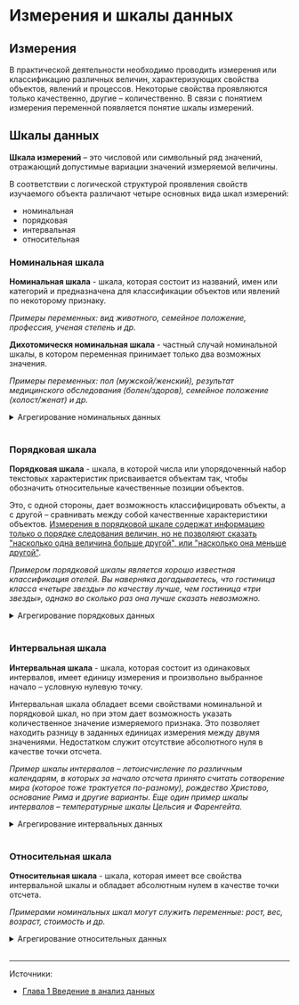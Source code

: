 # Измерения и шкалы данных

## Измерения 

В практической деятельности необходимо проводить измерения или классификацию различных величин, характеризующих свойства объектов, явлений и процессов. Некоторые свойства проявляются только качественно, другие – количественно. В связи с понятием измерения переменной появляется понятие шкалы измерений.

## Шкалы данных 

**Шкала измерений** – это числовой или символьный ряд значений, отражающий допустимые вариации значений измеряемой величины.

В соответствии с логической структурой проявления свойств изучаемого объекта различают четыре основных вида шкал измерений:
- номинальная
- порядковая
- интервальная
- относительная

### Номинальная шкала

**Номинальная шкала** - шкала, которая состоит из названий, имен или категорий и предназначена для классификации объектов или явлений по некоторому признаку.

*Примеры переменных: вид животного, семейное положение, профессия, ученая степень и др.*

**Дихотомическя номинальная шкала** - частный случай номинальной шкалы, в котором переменная принимает только два возможных значения.

*Примеры переменных: пол (мужской/женский), результат медицинского обследования (болен/здоров), семейное положение (холост/женат) и др.*

<details>
  <summary>Агрегирование номинальных данных</summary>
  
  > Поскольку номинальные данные характеризуются только принадлежностью к тому или иному классу объектов, то в них отсутствует понятия нуля, единицы измерения и возможность сравнивать объекты на предмет упорядоченности. Тем не менее, можно подсчитать количество различных номинальных значений, выявить класс с наибольшим числом объектов, можно определить процентное соотношение количества объектов одного класса по отношению к общему количеству, который принято называть, однако нельзя вычислить среднее значение. Например, можно говорить о том, сколько специалистов выпустил университет: программистов, математиков, физиков, химиков, геологов, филологов, но нельзя подсчитать кого в среднем выпускает университет.

</details>
<br>

### Порядковая шкала

**Порядковая шкала** - шкала, в которой числа или упорядоченный набор текстовых характеристик присваивается объектам так, чтобы обозначить относительные качественные позиции объектов. 

Это, с одной стороны, дает возможность классифицировать объекты, а с другой – сравнивать между собой качественные характеристики объектов. <u>Измерения в порядковой шкале содержат информацию только о порядке следования величин, но не позволяют сказать "насколько одна величина больше другой", или "насколько она меньше другой"</u>.

*Примером порядковой шкалы является хорошо известная классификация отелей. Вы наверняка догадываетесь, что гостиница класса «четыре звезды» по качеству лучше, чем гостиница «три звезды», однако во сколько раз она лучше сказать невозможно.*

<details>
  <summary>Агрегирование порядковых данных</summary>
  
  > В порядковой шкале можно уже использовать некоторые базовые статистические инструменты. Например, можно оценить моду, для того, чтобы понять, туристы какого веса чаще встречаются в выборке. Можно так же рассчитать ранговый коэффициент корреляции, который может показать, есть ли статистическая линейная связь между весом туристов и их настроением. Расчёт средней величины (а также медианы и стандартного отклонения) в порядковой шкале возможен, но в этом случае получаемое значение будет просто добавлять в нашу шкалу новые значения, но не более того. Например, если в шкале оценок за экзамены появилась «4.5» (как средняя между «4» и «5»), то это значение просто расширяет нашу шкалу, которая теперь будет содержать: «2», «3», «4», «4.5» и «5». Расстояние между «4» и «4.5», а также «4.5» и «5» всё так же невозможно адекватно измерить.

</details>
<br>

### Интервальная шкала

**Интервальная шкала** - шкала, которая состоит из одинаковых интервалов, имеет единицу измерения и произвольно выбранное начало – условную нулевую точку.

Интервальная шкала обладает всеми свойствами номинальной и порядковой шкал, но при этом дает возможность указать количественное значение измеряемого признака. Это позволяет находить разницу в заданных единицах измерения между двумя значениями. Недостатком служит отсутствие абсолютного нуля в качестве точки отсчета.

*Пример шкалы интервалов – летоисчисление по различным календарям, в которых за начало отсчета принято считать сотворение мира (которое тоже трактуется по-разному), рождество Христово, основание Рима и другие варианты.
Еще один пример шкалы интервалов – температурные шкалы Цельсия и Фаренгейта.*

<details>
  <summary>Агрегирование интервальных данных</summary>
  
  > Со значениями интервальной шкалы можно проводить математические и статистические операции: складывать, вычитать, умножать и т.п. Формально – все эти операции возможны. Однако проводить их нужно только в том случае, если у получаемого результата есть разумная интерпретация. Например, можно подсчитать среднюю температуру в июне в какой-нибудь географической точке, но нелепо считать среднюю температуру по больнице.

</details>
<br>

### Относительная шкала

**Относительная шкала** - шкала, которая имеет все свойства интервальной шкалы и обладает абсолютным нулем в качестве точки отсчета.

*Примерами номинальных шкал могут служить переменные: рост, вес, возраст, стоимость и др.*

<details>
  <summary>Агрегирование относительных данных</summary>
  
  > Для данных этой шкалы осмысленными являются все математические и статистические операции, включая деление. Например, цена товара измеряется в относительной шкале в рублях или другой валюте. Можно сравнивать цены на товары и говорить, что один из них в три раза дороже другого. Цена товара в 0 рублей означает, что товар бесплатный.

</details>
<br/>

<hr/>

Источники:
- [Глава 1 Введение в анализ данных](https://e.sfu-kras.ru/pluginfile.php/1740962/mod_resource/content/6/Глава%201%20Введение%20в%20анализ%20данных%20Лекция.pdf)